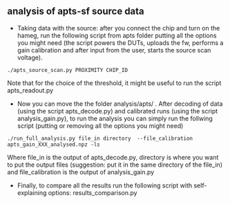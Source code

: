 ## analysis of apts-sf source data
- Taking data with the source: after you connect the chip and turn on the hameg, run the following script from apts folder putting all the options you might need (the script powers the DUTs, uploads the fw, performs a gain calibration and after input from the user, starts the source scan voltage).
```
./apts_source_scan.py PROXIMITY CHIP_ID
```
Note that for the choice of the threshold, it might be useful to run the script apts_readout.py

- Now you can move the the folder analysis/apts/ . After decoding of data (using the script apts_decode.py) and calibrated runs (using the script analysis_gain.py), to run the analysis you can simply run the follwing script (putting or removing all the options you might need)

```
./run_full_analysis.py file_in directory  --file_calibration apts_gain_XXX_analysed.npz -ls
```
Where file_in is the output of apts_decode.py, directory is where you want to put the output files (suggestion: put it in the same directory of the file_in) and file_calibration is the output of analysis_gain.py


- Finally, to compare all the results run the following script with self-explaining options: results_comparison.py 

